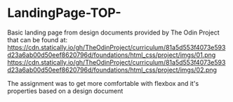 # LandingPage-TOP-
Basic landing page from design documents provided by The Odin Project that can be found at:
 https://cdn.statically.io/gh/TheOdinProject/curriculum/81a5d553f4073e593d23a6ab00d50eef8620796d/foundations/html_css/project/imgs/01.png 
 https://cdn.statically.io/gh/TheOdinProject/curriculum/81a5d553f4073e593d23a6ab00d50eef8620796d/foundations/html_css/project/imgs/02.png

The assignment was to get more comfortable with flexbox and it's properties based on a design document


